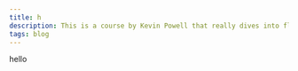 ```yaml
---
title: h
description: This is a course by Kevin Powell that really dives into flexbox.
tags: blog
---
```


hello
